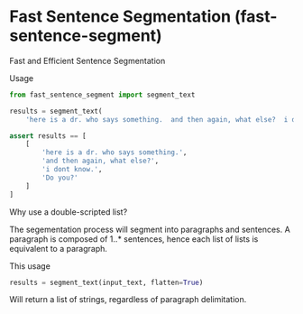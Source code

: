 # Fast Sentence Segmentation (fast-sentence-segment)
Fast and Efficient Sentence Segmentation

Usage
```python
from fast_sentence_segment import segment_text

results = segment_text(
    'here is a dr. who says something.  and then again, what else?  i dont know.  Do you?')

assert results == [
    [
        'here is a dr. who says something.',
        'and then again, what else?',
        'i dont know.',
        'Do you?'
    ]
]
```

Why use a double-scripted list?

The segementation process will segment into paragraphs and sentences.  A paragraph is composed of 1..* sentences, hence each list of lists is equivalent to a paragraph.

This usage
```python
results = segment_text(input_text, flatten=True)
```
Will return a list of strings, regardless of paragraph delimitation.
